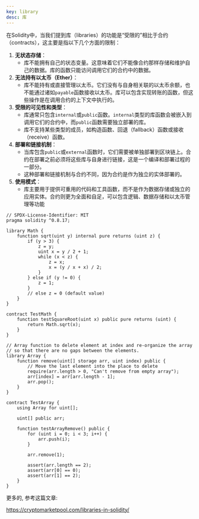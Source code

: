 ```yaml
---
key: library
desc: 库
---
```


在Solidity中，当我们提到库（libraries）的功能是“受限的”相比于合约（contracts），这主要是指以下几个方面的限制：

1. **无状态存储**：
   - 库不能拥有自己的状态变量。这意味着它们不能像合约那样存储和维护自己的数据。库的函数只能访问调用它们的合约中的数据。
2. **无法持有以太币（Ether）**：
   - 库不能持有或直接管理以太币。它们没有与自身相关联的以太币余额，也不能通过诸如`payable`函数接收以太币。库可以包含实现转账的函数，但这些操作是在调用合约的上下文中执行的。
3. **受限的可见性和类型**：
   - 库通常只包含`internal`或`public`函数。`internal`类型的库函数会被嵌入到调用它们的合约中，而`public`函数需要独立部署的库。
   - 库不支持某些类型的成员，如构造函数、回退（fallback）函数或接收（receive）函数。
4. **部署和链接机制**：
   - 当库包含`public`或`external`函数时，它们需要被单独部署到区块链上。合约在部署之前必须将这些库与自身进行链接，这是一个编译和部署过程的一部分。
   - 这种部署和链接机制与合约不同，因为合约是作为独立的实体部署的。
5. **使用模式**：
   - 库主要用于提供可重用的代码和工具函数，而不是作为数据存储或独立的应用实体。合约则更为全面和自足，可以包含逻辑、数据存储和以太币管理等功能



```solidity
// SPDX-License-Identifier: MIT
pragma solidity ^0.8.17;

library Math {
    function sqrt(uint y) internal pure returns (uint z) {
        if (y > 3) {
            z = y;
            uint x = y / 2 + 1;
            while (x < z) {
                z = x;
                x = (y / x + x) / 2;
            }
        } else if (y != 0) {
            z = 1;
        }
        // else z = 0 (default value)
    }
}

contract TestMath {
    function testSquareRoot(uint x) public pure returns (uint) {
        return Math.sqrt(x);
    }
}

// Array function to delete element at index and re-organize the array
// so that there are no gaps between the elements.
library Array {
    function remove(uint[] storage arr, uint index) public {
        // Move the last element into the place to delete
        require(arr.length > 0, "Can't remove from empty array");
        arr[index] = arr[arr.length - 1];
        arr.pop();
    }
}

contract TestArray {
    using Array for uint[];

    uint[] public arr;

    function testArrayRemove() public {
        for (uint i = 0; i < 3; i++) {
            arr.push(i);
        }

        arr.remove(1);

        assert(arr.length == 2);
        assert(arr[0] == 0);
        assert(arr[1] == 2);
    }
}

```

更多的, 参考这篇文章:

https://cryptomarketpool.com/libraries-in-solidity/



